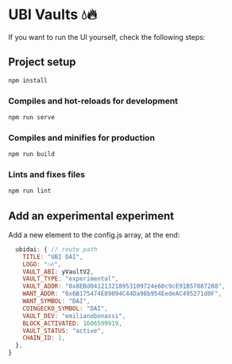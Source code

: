# UBI Vaults 💧🔥

If you want to run the UI yourself, check the following steps:

## Project setup

```bash
npm install
```

### Compiles and hot-reloads for development

```bash
npm run serve
```

### Compiles and minifies for production

```bash
npm run build
```

### Lints and fixes files

```bash
npm run lint
```

## Add an experimental experiment

Add a new element to the config.js array, at the end:

```javascript
  ubidai: { // route path
    TITLE: "UBI DAI",
    LOGO: "💧🔥",
    VAULT_ABI: yVaultV2,
    VAULT_TYPE: "experimental",
    VAULT_ADDR: "0x8EBd041213218953109724e60c9cE91B57887288",
    WANT_ADDR: "0x6B175474E89094C44Da98b954EedeAC495271d0F",
    WANT_SYMBOL: "DAI",
    COINGECKO_SYMBOL: "DAI",
    VAULT_DEV: "emilianobonassi",
    BLOCK_ACTIVATED: 1606599919,
    VAULT_STATUS: "active",
    CHAIN_ID: 1,
  },
}
```
